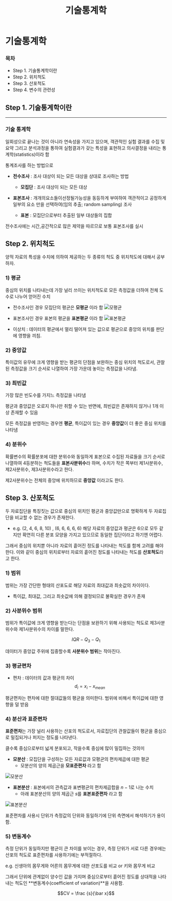 ﻿---  
title:  "기술통계학"  
  
categories:  
 - Statistics 
tags:  
 - Study, Statistics  
 
---
# 기술통계학
### 목차

-  Step 1. 기술통계학이란
-  Step 2. 위치척도
-  Step 3. 산포척도
-  Step 4. 변수의 관련성

## Step 1. 기술통계학이란
---

### 기술 통계학 

일회성으로 끝나는 것이 아니라 연속성을 가지고 있으며, 객관적인 실험 결과를 수집 및 요약 그리고 분석과정을 통하여 실험결과가 갖는 특성을 표현하고 의사결정을 내리는 통계학(statistics)이라 함

통계조사를 하는 방법으로 

- **전수조사** : 조사 대상이 되는 모든 대상을 상대로 조사하는 방법
	* **모집단** : 조사 대상이 되는 모든 대상 

- **표본조사** : 개개의요소들이선정될가능성을 동등하게 부여하여 객관적이고 공정하게 일부의 요소 만을 선택하여(임의 추출; random sampling) 조사
	* **표본** : 모집단으로부터 추출된 일부 대상들의 집합

전수조사에는 시간,공간적으로 많은 제약을 따르므로 보통 표본조사를 실시

## Step 2. 위치척도

양적 자료의 특성을 수치에 의하여 제공하는 두 종류의 척도 중 위치척도에 대해서 공부하자.

### 1) 평균

중심의 위치를 나타내는데 가장 널리 쓰이는 위치척도로 모든 측정값을 더하여 전체 도수로 나누어 얻어진 수치

- 전수조사인 경우 모집단의 평균은 **모평균** 이라 함
![모평균](https://user-images.githubusercontent.com/59912557/76492682-24868100-6474-11ea-9194-a13fe8b39afb.PNG)

- 표본조사인 경우 표본의 평균을 **표본평균**  이라 함
![표본평균](https://user-images.githubusercontent.com/59912557/76492690-26e8db00-6474-11ea-995f-a0c4f673aa60.PNG)

- 이상치 : 데이터의 평균에서 멀리 떨어져 있는 값으로 평균으로 중앙의 위치를 판단에 영향을 끼침.

### 2) 중앙값

특이값의 유무에 크게 영향을 받는 평균의 단점을 보완하는 중심 위치의 척도로서, 관찰된 측정값을 크기 순서로 나열하여 가장 가운데 놓이는 측정값을 나타냄.

### 3) 최빈값

가장 많은 빈도수를 가지느 측정값을 나타냄

평균과 중앙값은 오로지 하나만 취할 수 있는 반면에,  최빈값은 존재하지 않거나 1개 이상 존재할 수 있음

모든 측정값을 반영하는 경우엔 **평균**, 특이값이 있는 경우 **중앙값**이 더 좋은 중심 위치를 나타냄

### 4) 분위수

확률변수의 확률분포에 대한 분위수와 동일하게 표본으로 수집된 자료들을 크기 순서로 나열하여 4등분하는 척도들을 **표본사분위수**라 하며, 수치가 작은 쪽부터 제1사분위수, 제2사분위수, 제3사분위수라고 한다. 

제2사분위수는 전체의 중앙에 위치하므로 **중앙값** 이라고도 한다.

## Step 3. 산포척도

두 자료집단을 특징짓는 값으로 중심의 위치인 평균과 중앙값만으로 명확하게 두 자료집단을 비교할 수 없는 경우가 존재한다.

- e.g. (2, 4, 6, 8, 10) , (6, 6, 6, 6, 6) 
해당 자료의 중앙값과 평균은 6으로 모두 같지만 확연히 다른 분포 모양을 가지고 있으므로 동일한 집단이라고 하기엔 어렵다.

그래서 중심의 위치뿐 아니라 자료의 흩어진 정도를 나타내는 척도를 함께 고려를 해야한다. 이와 같이 중심의 위치로부터 자료의 흩어진 정도를 나타내는 척도를 **산포척도**라고 한다.

### 1) 범위

범위는 가장 간단한 형태의 산포도로 해당 자료의 최대값과 최솟값의 차이이다.

- 특이값, 최대값, 그리고 최솟값에 의해 결정되므로 불확실한 경우가 존재

### 2) 사분위수 범위

범위가 특이값에 크게 영향을 받는다는 단점을 보완하기 위해 사용되는 척도로 제3사분위수와 제1사분위수의 차이를 말한다.

$$IQR - Q_3 - Q_1$$

데이터가 중앙값 주위에 집중할수록 **사분위수 범위**는 작아진다.

### 3) 평균편차

- 편차 : 데이터의 값과 평균의 차이
$$d_i = x_i - {x}_{mean}$$

평균편차는 편차에 대한 절대값들의 평균을 의미한다. 범위에 비해서 특이값에 대한 영향을 덜 받음

### 4) 분산과 표준편차

**표준편차**는 가장 널리 사용하는 산포의 척도로서, 자료집단의 관찰값들이 평균을 중심으로 밀집되거나 퍼지는 정도를 나타낸다. 

클수록 중심으로부터 넓게 분포되고, 작을수록 중심에 많이 밀집하는 것의미

- **모분산** : 모집단을 구성하는 모든 자료값과 모평균의 편차제곱에 대한 평균
	* 모분산의 양의 제곱근을 **모표준편차** 라고 함

![모분산](https://user-images.githubusercontent.com/59912557/76495293-e724f200-6479-11ea-8300-e2b65ee7a4c9.PNG)

- **표본분산** : 표본에서의 관측값과 표변평균의 편차제곱합을 $n-1$로 나눈 수치
	* 아래 표본분산의 양의 제곱근 $s$를 **표본표준편차** 라고 함

![표본분산](https://user-images.githubusercontent.com/59912557/76495270-dbd1c680-6479-11ea-9a51-37718ad36c6a.PNG)

표준편차를 사용시 단위가 측정값의 단위와 동일하기에 단위 측면에서 해석하기가 용이함.

### 5) 변동계수

측정 단위가 동일하지만 평균이 큰 차이를 보이는 경우, 측정 단위가 서로 다른 경우에는 산포의 척도로 표준편차를 사용하기에는 부적절하다. 

e.g. 신생아의 몸무게와 어른의 몸무게에 대한 산포도를 비교 or 키와 몸무게 비교

그래서 단위에 관계없이 양수인 값을 가지며 중심으로부터 흩어진 정도를 상대적을 나타내는 척도인 **변동계수(coefficient of variation)**을 사용함.

$$CV = \frac {s}{\bar x}$$







 







